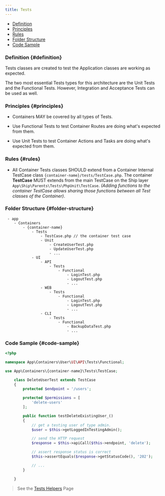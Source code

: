 ```yaml
---
title: Tests
---
```


* [Definition](#definition)
* [Principles](#principles)
* [Rules](#rules)
* [Folder Structure](#folder-structure)
* [Code Sample](#code-sample)

### Definition {#definition}

Tests classes are created to test the Application classes are working as expected.

The two most essential Tests types for this architecture are the Unit Tests and the Functional Tests. However, Integration and Acceptance Tests can be used as well.

### Principles {#principles}

- Containers MAY be covered by all types of Tests.

- Use Functional Tests to test Container Routes are doing what's expected from them.

- Use Unit Tests to test Container Actions and Tasks are doing what's expected from them.

### Rules {#rules}

- All Container Tests classes SHOULD extend from a Container Internal TestCase class `{container-name}/tests/TestCase.php`. The container **TestCase** MUST extends from the main TestCase on the Ship layer `App\Ship\Parents\Tests\PhpUnit\TestCase`. *(Adding functions to the container TestCase allows sharing those functions between all Test classes of the Container)*.

### Folder Structure {#folder-structure}

```
 - app
    - Containers
        - {container-name}
            - Tests
                - TestCase.php // the container test case
                - Unit
                    - CreateUserTest.php
                    - UpdateUserTest.php
                    - ...
            - UI
                - API
                    - Tests
                        - Functional
                            - LoginTest.php
                            - LogoutTest.php
                            - ...
                - WEB
                    - Tests
                        - Functional
                            - LoginTest.php
                            - LogoutTest.php
                            - ...
                - CLI
                    - Tests
                        - Functional
                            - BackupDataTest.php
                            - ...
```

### Code Sample {#code-sample}

```php
<?php

namespace App\Containers\User\UI\API\Tests\Functional;

use App\Containers\{container-name}\Tests\TestCase;

	class DeleteUserTest extends TestCase
    {
        protected $endpoint = '/users';

        protected $permissions = [
            'delete-users'
        ];

        public function testDeleteExistingUser_()
        {
            // get a testing user of type admin.
            $user = $this->getLoggedInTestingAdmin();

            // send the HTTP request
            $response = $this->apiCall($this->endpoint, 'delete');

            // assert response status is correct
            $this->assertEquals($response->getStatusCode(), '202');

            // ...
        }

    }

```

> See the [Tests Helpers](.././miscellaneous/tests-helpers) Page
